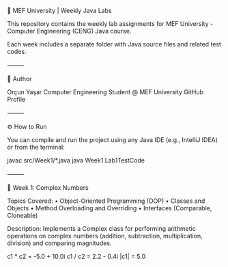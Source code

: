 🧮 MEF University | Weekly Java Labs

This repository contains the weekly lab assignments for MEF University - Computer Engineering (CENG) Java course.

Each week includes a separate folder with Java source files and related test codes.

⸻

🧠 Author

Orçun Yaşar
Computer Engineering Student @ MEF University
GitHub Profile

⸻

⚙️ How to Run

You can compile and run the project using any Java IDE (e.g., IntelliJ IDEA) or from the terminal:

javac src/Week1/*.java
java Week1.Lab1TestCode



⸻

📘 Week 1: Complex Numbers

Topics Covered:
	•	Object-Oriented Programming (OOP)
	•	Classes and Objects
	•	Method Overloading and Overriding
	•	Interfaces (Comparable, Cloneable)

Description:
Implements a Complex class for performing arithmetic operations on complex numbers
(addition, subtraction, multiplication, division) and comparing magnitudes.



c1 * c2 = -5.0 + 10.0i
c1 / c2 = 2.2 - 0.4i
|c1| = 5.0

